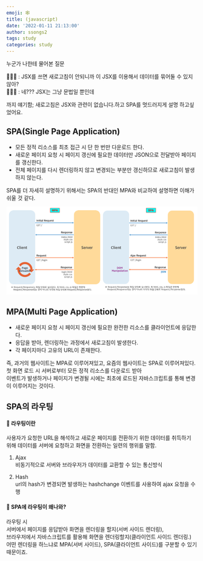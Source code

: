 ```yaml
---
emoji: 🕸
title: (javascript) 
date: '2022-01-11 21:13:00'
author: ssongs2
tags: study
categories: study
---
```


누군가 나한테 물어본 질문  

👨🏼‍🦱 : JSX를 쓰면 새로고침이 안되니까 이 JSX를 이용해서 데이터를 묶어둘 수 있지않아?  
🙋🏻‍♀️ : 네??? JSX는 그냥 문법일 뿐인데  

까지 얘기함; 새로고침은 JSX와 관련이 없습니다.하고 SPA를 멋드러지게 설명 하고싶었어요.  

## SPA(Single Page Application)
- 모든 정적 리소스를 최초 접근 시 단 한 번만 다운로드 한다. 
- 새로운 페이지 요청 시 페이지 갱신에 필요한 데이터만 JSON으로 전달받아 페이지를 갱신한다.
- 전체 페이지를 다시 렌더링하지 않고 변경되는 부분만 갱신하므로 새로고침이 발생하지 않는다.

SPA를 더 자세히 설명하기 위해서는 SPA의 반대인 MPA와 비교하여 설명하면 이해가 쉬울 것 같다.

![webpage-lifecycle.png](webpage-lifecycle.png)

## MPA(Multi Page Application)
- 새로운 페이지 요청 시 페이지 갱신에 필요한 완전한 리소스를 클라이언트에 응답한다.
- 응답을 받아, 렌더링하는 과정에서 새로고침이 발생한다.
- 각 페이지마다 고유의 URL이 존재한다.

>
즉, 과거의 웹사이트는 MPA로 이루어져있고, 요즘의 웹사이트는 SPA로 이루어져있다.  
첫 화면 로드 시 서버로부터 모든 정적 리소스를 다운로드 받아  
이벤트가 발생하거나 페이지가 변경될 시에는 최초에 로드된 자바스크립트를 통해 변경이 이루어지는 것이다.

## SPA의 라우팅
#### **🙊 라우팅이란**  
사용자가 요청한 URL을 해석하고 새로운 페이지를 전환하기 위한 데이터를 취득하기 위해 데이터를 서버에 요청하고 화면을 전환하는 일련의 행위를 말함.

1. Ajax  
비동기적으로 서버와 브라우저가 데이터를 교환할 수 있는 통신방식

2. Hash  
url의 hash가 변경되면 발생하는 hashchange 이벤트를 사용하여 ajax 요청을 수행

#### **🙊 SPA에 라우팅이 왜나와?**  
라우팅 시   
서버에서 페이지를 응답받아 화면을 렌더링을 할지(서버 사이드 렌더링),  
브라우저에서 자바스크립트를 활용해 화면을 렌더링할지(클라이언트 사이드 렌더링.)  
어떤 렌더링을 하느냐로 MPA(서버 사이드), SPA(클라이언트 사이드)를 구분할 수 있기 때문이죠.









